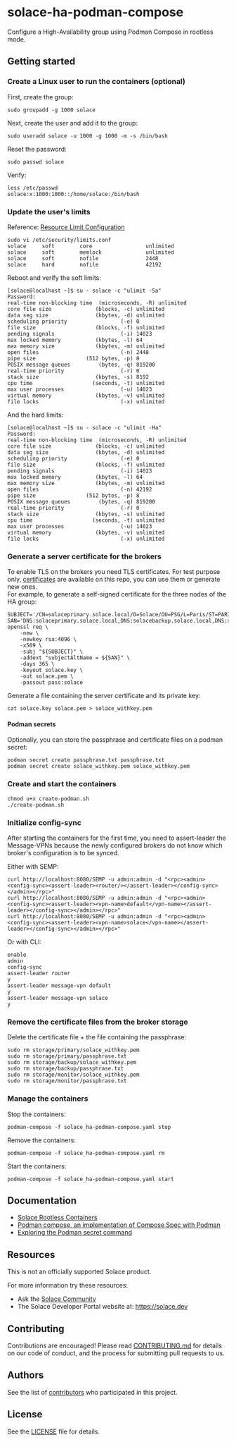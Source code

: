 # solace-ha-podman-compose
Configure a High-Availability group using Podman Compose in rootless mode.

## Getting started
### Create a Linux user to run the containers (optional)
First, create the group:
```
sudo groupadd -g 1000 solace
```

Next, create the user and add it to the group:
```
sudo useradd solace -u 1000 -g 1000 -m -s /bin/bash
```

Reset the password:
```
sudo passwd solace
```

Verify:
```
less /etc/passwd
solace:x:1000:1000::/home/solace:/bin/bash
```

### Update the user's limits
Reference: [Resource Limit Configuration](https://docs.solace.com/Software-Broker/Container-Tasks/rootless-containers.htm#Resource_Limit_Configuration)
```
sudo vi /etc/security/limits.conf 
solace     soft        core                 unlimited
solace     soft        memlock              unlimited
solace     soft        nofile               2448
solace     hard        nofile               42192
```

Reboot and verify the soft limits:
```
[solace@localhost ~]$ su - solace -c "ulimit -Sa"
Password: 
real-time non-blocking time  (microseconds, -R) unlimited
core file size              (blocks, -c) unlimited
data seg size               (kbytes, -d) unlimited
scheduling priority                 (-e) 0
file size                   (blocks, -f) unlimited
pending signals                     (-i) 14023
max locked memory           (kbytes, -l) 64
max memory size             (kbytes, -m) unlimited
open files                          (-n) 2448
pipe size                (512 bytes, -p) 8
POSIX message queues         (bytes, -q) 819200
real-time priority                  (-r) 0
stack size                  (kbytes, -s) 8192
cpu time                   (seconds, -t) unlimited
max user processes                  (-u) 14023
virtual memory              (kbytes, -v) unlimited
file locks                          (-x) unlimited
```
And the hard limits:
```
[solace@localhost ~]$ su - solace -c "ulimit -Ha"
Password: 
real-time non-blocking time  (microseconds, -R) unlimited
core file size              (blocks, -c) unlimited
data seg size               (kbytes, -d) unlimited
scheduling priority                 (-e) 0
file size                   (blocks, -f) unlimited
pending signals                     (-i) 14023
max locked memory           (kbytes, -l) 64
max memory size             (kbytes, -m) unlimited
open files                          (-n) 42192
pipe size                (512 bytes, -p) 8
POSIX message queues         (bytes, -q) 819200
real-time priority                  (-r) 0
stack size                  (kbytes, -s) unlimited
cpu time                   (seconds, -t) unlimited
max user processes                  (-u) 14023
virtual memory              (kbytes, -v) unlimited
file locks                          (-x) unlimited
```

### Generate a server certificate for the brokers
To enable TLS on the brokers you need TLS certificates. For test purpose only, [certificates](certificates) are available on this repo, you can use them or generate new ones.</br>
For example, to generate a self-signed certificate for the three nodes of the HA group:
```
SUBJECT='/CN=solaceprimary.solace.local/O=Solace/OU=PSG/L=Paris/ST=PARIS/C=FR'
SAN='DNS:solaceprimary.solace.local,DNS:solacebackup.solace.local,DNS:solacemonitor.solace.local'
openssl req \
    -new \
    -newkey rsa:4096 \
    -x509 \
    -subj "${SUBJECT}" \
    -addext "subjectAltName = ${SAN}" \
    -days 365 \
    -keyout solace.key \
    -out solace.pem \
    -passout pass:solace
```
Generate a file containing the server certificate and its private key:
```
cat solace.key solace.pem > solace_withkey.pem
```

#### Podman secrets
Optionally, you can store the passphrase and certificate files on a podman secret:
```
podman secret create passphrase.txt passphrase.txt
podman secret create solace_withkey.pem solace_withkey.pem
```

### Create and start the containers
```
chmod u+x create-podman.sh
./create-podman.sh
```

### Initialize config-sync
After starting the containers for the first time, you need to assert-leader the Message-VPNs because the newly configured brokers do not know which broker's configuration is to be synced.

Either with SEMP:
```
curl http://localhost:8080/SEMP -u admin:admin -d "<rpc><admin><config-sync><assert-leader><router/></assert-leader></config-sync></admin></rpc>"
curl http://localhost:8080/SEMP -u admin:admin -d "<rpc><admin><config-sync><assert-leader><vpn-name>default</vpn-name></assert-leader></config-sync></admin></rpc>"
curl http://localhost:8080/SEMP -u admin:admin -d "<rpc><admin><config-sync><assert-leader><vpn-name>solace</vpn-name></assert-leader></config-sync></admin></rpc>"
```

Or with CLI:
```
enable
admin
config-sync
assert-leader router
y
assert-leader message-vpn default
y
assert-leader message-vpn solace
y
```

### Remove the certificate files from the broker storage
Delete the certificate file + the file containing the passphrase:
```
sudo rm storage/primary/solace_withkey.pem
sudo rm storage/primary/passphrase.txt
sudo rm storage/backup/solace_withkey.pem
sudo rm storage/backup/passphrase.txt
sudo rm storage/monitor/solace_withkey.pem
sudo rm storage/monitor/passphrase.txt
```

### Manage the containers
Stop the containers:
```
podman-compose -f solace_ha-podman-compose.yaml stop
```

Remove the containers:
```
podman-compose -f solace_ha-podman-compose.yaml rm
```

Start the containers:
```
podman-compose -f solace_ha-podman-compose.yaml start
```
## Documentation
- [Solace Rootless Containers](https://docs.solace.com/Software-Broker/Container-Tasks/rootless-containers.htm)
- [Podman compose, an implementation of Compose Spec with Podman](https://github.com/containers/podman-compose)
- [Exploring the Podman secret command](https://www.redhat.com/sysadmin/new-podman-secrets-command)

## Resources
This is not an officially supported Solace product.

For more information try these resources:
- Ask the [Solace Community](https://solace.community)
- The Solace Developer Portal website at: https://solace.dev

## Contributing
Contributions are encouraged! Please read [CONTRIBUTING.md](CONTRIBUTING.md) for details on our code of conduct, and the process for submitting pull requests to us.

## Authors
See the list of [contributors](https://github.com/solacecommunity/solace-ha-podman-compose/graphs/contributors) who participated in this project.

## License
See the [LICENSE](LICENSE) file for details.
